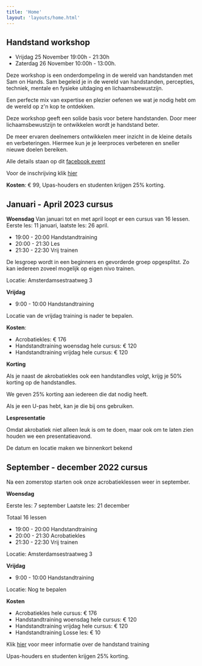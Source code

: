 ```yaml
---
title: 'Home'
layout: 'layouts/home.html'  
---
```


## Handstand workshop

- Vrijdag 25 November 19:00h - 21:30h
- Zaterdag 26 November 10:00h - 13:00h.

Deze workshop is een onderdompeling in de wereld van handstanden met Sam on Hands. Sam begeleid je in de wereld van handstanden, percepties, techniek, mentale en fysieke uitdaging en lichaamsbewustzijn.

Een perfecte mix van expertise en plezier oefenen we wat je nodig hebt om de wereld op z'n kop te ontdekken.

Deze workshop geeft een solide basis voor betere handstanden. Door meer lichaamsbewustzijn te ontwikkelen wordt je handstand beter.

De meer ervaren deelnemers ontwikkelen meer inzicht in de kleine details en verbeteringen. Hiermee kun je je leerproces verbeteren en sneller nieuwe doelen bereiken.


Alle details staan op dit [facebook event](https://www.facebook.com/events/3280662782204405)

Voor de inschrijving klik [hier](https://forms.gle/g4HqNxTWNyBzyQnt6)


**Kosten**: € 99, Upas-houders en studenten krijgen 25% korting.


## Januari - April 2023 cursus


**Woensdag**
Van januari tot en met april loopt er een cursus van 16 lessen. Eerste les: 11 januari,
laatste les: 26 april.
 
- 19:00 - 20:00 Handstandtraining
- 20:00 - 21:30 Les
- 21:30 - 22:30 Vrij trainen

De lesgroep wordt in een beginners en gevorderde groep opgesplitst. Zo kan iedereen zoveel mogelijk op eigen nivo trainen.

Locatie: Amsterdamsestraatweg 3

**Vrijdag**
- 9:00 - 10:00 Handstandtraining

Locatie van de vrijdag training is nader te bepalen. 

**Kosten**: 

- Acrobatiekles: € 176
- Handstandtraining woensdag hele cursus: € 120
- Handstandtraining vrijdag hele cursus: € 120

**Korting**

Als je naast de akrobatiekles ook een handstandles volgt, krijg je 50% korting op de handstandles.

We geven 25% korting aan iedereen die dat nodig heeft.

Als je een U-pas hebt, kan je die bij ons gebruiken.

**Lespresentatie**

Omdat akrobatiek niet alleen leuk is om te doen, maar ook om te laten zien houden we een presentatieavond.



[//]: # (Op donderdag 30 juni is deze avond. De deelnemers maken met een thema een presentatieavond met verschillende korte acts.)

De datum en locatie maken we binnenkort bekend



## September - december 2022 cursus

Na een zomerstop starten ook onze acrobatieklessen weer in september. 

**Woensdag**

Eerste les: 7 september
Laatste les: 21 december

Totaal 16 lessen

- 19:00 - 20:00 Handstandtraining
- 20:00 - 21:30 Acrobatiekles
- 21:30 - 22:30 Vrij trainen

Locatie: Amsterdamsestraatweg 3

**Vrijdag**
- 9:00 - 10:00 Handstandtraining

Locatie: Nog te bepalen

**Kosten**
- Acrobatiekles hele cursus: € 176
- Handstandtraining woensdag hele cursus: € 120 
- Handstandtraining vrijdag hele cursus: € 120 
- Handstandtraining Losse les: € 10

Klik [hier](faq) voor meer informatie over de handstand training

Upas-houders en studenten krijgen 25% korting.



